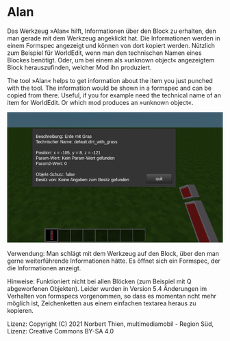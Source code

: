 # Alan


Das Werkzeug »Alan« hilft, Informationen über den Block zu erhalten, den man gerade mit dem Werkzeug angeklickt hat. Die Informationen werden in einem Formspec angezeigt und können von dort kopiert werden. Nützlich zum Beispiel für WorldEdit, wenn man den technischen Namen eines Blockes benötigt. Oder, um bei einem als »unknown object« angezeigtem Block herauszufinden, welcher Mod ihn produziert.

The tool »Alan« helps to get information about the item you just punched with the tool. The information would be shown in a formspec and can be copied from there. Useful, if you for example need the technical name of an item for WorldEdit. Or which mod produces an »unknown object«.


<img src="screenshot.png">

Verwendung:
Man schlägt mit dem Werkzeug auf den Block, über den man gerne weiterführende Informationen hätte. Es öffnet sich ein Formspec, der die Informationen anzeigt.

Hinweise:
Funktioniert nicht bei allen Blöcken (zum Beispiel mit Q abgeworfenen Objekten). Leider wurden in Version 5.4 Änderungen im Verhalten von formspecs vorgenommen, so dass es momentan ncht mehr möglich ist, Zeichenketten aus einem einfachen textarea heraus zu kopieren. 

Lizenz:
Copyright (C) 2021 Norbert Thien, multimediamobil - Region Süd, Lizenz: Creative Commons BY-SA 4.0

